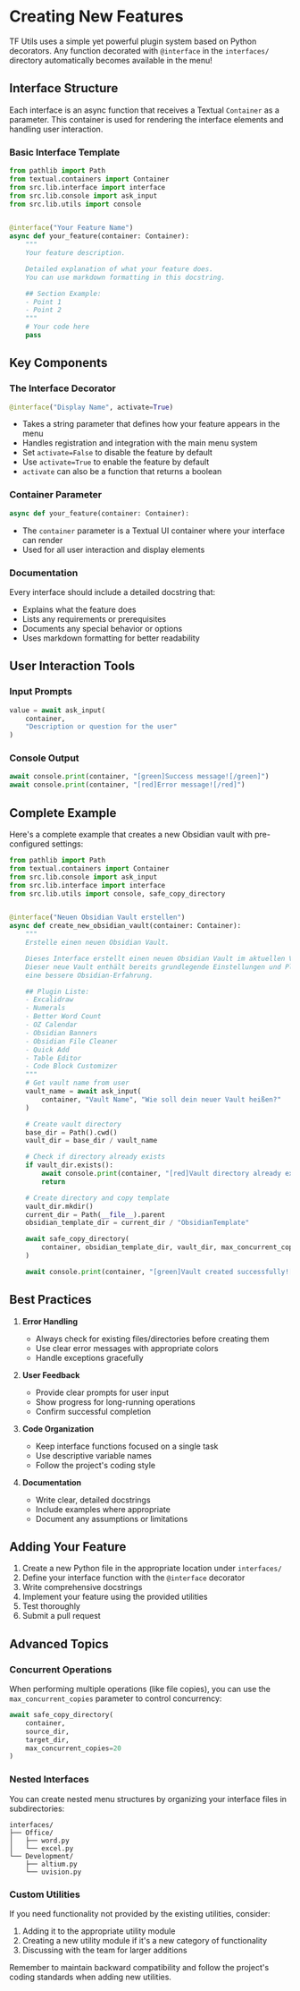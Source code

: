 # Creating New Features

TF Utils uses a simple yet powerful plugin system based on Python decorators. Any function decorated with `@interface`
in the `interfaces/` directory automatically becomes available in the menu!

## Interface Structure

Each interface is an async function that receives a Textual `Container` as a parameter. This container is used for
rendering the interface elements and handling user interaction.

### Basic Interface Template

```python
from pathlib import Path
from textual.containers import Container
from src.lib.interface import interface
from src.lib.console import ask_input
from src.lib.utils import console


@interface("Your Feature Name")
async def your_feature(container: Container):
    """
    Your feature description.

    Detailed explanation of what your feature does.
    You can use markdown formatting in this docstring.

    ## Section Example:
    - Point 1
    - Point 2
    """
    # Your code here
    pass
```

## Key Components

### The Interface Decorator

```python
@interface("Display Name", activate=True)
```

- Takes a string parameter that defines how your feature appears in the menu
- Handles registration and integration with the main menu system
- Set `activate=False` to disable the feature by default
- Use `activate=True` to enable the feature by default
- `activate` can also be a function that returns a boolean

### Container Parameter

```python
async def your_feature(container: Container):
```

- The `container` parameter is a Textual UI container where your interface can render
- Used for all user interaction and display elements

### Documentation

Every interface should include a detailed docstring that:

- Explains what the feature does
- Lists any requirements or prerequisites
- Documents any special behavior or options
- Uses markdown formatting for better readability

## User Interaction Tools

### Input Prompts

```python
value = await ask_input(
    container,
    "Description or question for the user"
)
```

### Console Output

```python
await console.print(container, "[green]Success message![/green]")
await console.print(container, "[red]Error message![/red]")
```

## Complete Example

Here's a complete example that creates a new Obsidian vault with pre-configured settings:

```python
from pathlib import Path
from textual.containers import Container
from src.lib.console import ask_input
from src.lib.interface import interface
from src.lib.utils import console, safe_copy_directory


@interface("Neuen Obsidian Vault erstellen")
async def create_new_obsidian_vault(container: Container):
    """
    Erstelle einen neuen Obsidian Vault.

    Dieses Interface erstellt einen neuen Obsidian Vault im aktuellen Verzeichnis.
    Dieser neue Vault enthält bereits grundlegende Einstellungen und Plugins für
    eine bessere Obsidian-Erfahrung.

    ## Plugin Liste:
    - Excalidraw
    - Numerals
    - Better Word Count
    - OZ Calendar
    - Obsidian Banners
    - Obsidian File Cleaner
    - Quick Add
    - Table Editor
    - Code Block Customizer
    """
    # Get vault name from user
    vault_name = await ask_input(
        container, "Vault Name", "Wie soll dein neuer Vault heißen?"
    )

    # Create vault directory
    base_dir = Path().cwd()
    vault_dir = base_dir / vault_name

    # Check if directory already exists
    if vault_dir.exists():
        await console.print(container, "[red]Vault directory already exists![/red]")
        return

    # Create directory and copy template
    vault_dir.mkdir()
    current_dir = Path(__file__).parent
    obsidian_template_dir = current_dir / "ObsidianTemplate"

    await safe_copy_directory(
        container, obsidian_template_dir, vault_dir, max_concurrent_copies=20
    )

    await console.print(container, "[green]Vault created successfully![/green]")
```

## Best Practices

1. **Error Handling**
    - Always check for existing files/directories before creating them
    - Use clear error messages with appropriate colors
    - Handle exceptions gracefully

2. **User Feedback**
    - Provide clear prompts for user input
    - Show progress for long-running operations
    - Confirm successful completion

3. **Code Organization**
    - Keep interface functions focused on a single task
    - Use descriptive variable names
    - Follow the project's coding style

4. **Documentation**
    - Write clear, detailed docstrings
    - Include examples where appropriate
    - Document any assumptions or limitations

## Adding Your Feature

1. Create a new Python file in the appropriate location under `interfaces/`
2. Define your interface function with the `@interface` decorator
3. Write comprehensive docstrings
4. Implement your feature using the provided utilities
5. Test thoroughly
6. Submit a pull request

## Advanced Topics

### Concurrent Operations

When performing multiple operations (like file copies), you can use the `max_concurrent_copies` parameter to control
concurrency:

```python
await safe_copy_directory(
    container,
    source_dir,
    target_dir,
    max_concurrent_copies=20
)
```

### Nested Interfaces

You can create nested menu structures by organizing your interface files in subdirectories:

```
interfaces/
├── Office/
│   ├── word.py
│   └── excel.py
└── Development/
    ├── altium.py
    └── uvision.py
```

### Custom Utilities

If you need functionality not provided by the existing utilities, consider:

1. Adding it to the appropriate utility module
2. Creating a new utility module if it's a new category of functionality
3. Discussing with the team for larger additions

Remember to maintain backward compatibility and follow the project's coding standards when adding new utilities.
